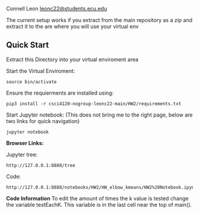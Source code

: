 Connell Leon
leonc22@students.ecu.edu

The current setup works if you extract from the main repository as a zip and extract
it to the are where you will use your virtual env

## Quick Start
Extract this Directory into your virtual enviroment area

Start the Virtual Enviroment:
```
source bin/activate
```

Ensure the requierments are installed using:
```
pip3 install -r csci4120-nogroup-leonc22-main/HW2/requirements.txt
```
Start Jupyter notebook:
(This does not bring me to the right page, below are two links for quick navigation)
```
jupyter notebook
```

**Browser Links:**

Jupyter tree:
```
http://127.0.0.1:8888/tree
```

Code:
```
http://127.0.0.1:8888/notebooks/HW2/HW_elbow_kmeans/HW2%20Notebook.ipynb
```

**Code  Information**
To edit the amount of times the k value is tested change the variable testEachK.
This variable is in the last cell near the top of main().
